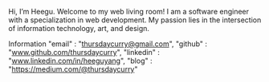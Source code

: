 Hi, I’m Heegu. Welcome to my web living room! I am a software engineer with a specialization in web development. My passion lies in the intersection of information technology, art, and design.

Information
  "email" : "thursdaycurry@gmail.com",
  "github" : "www.github.com/thursdaycurry",
  "linkedin" : "www.linkedin.com/in/heeguyang",
  "blog" : "https://medium.com/@thursdaycurry"
